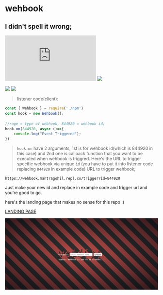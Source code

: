 # wehbook
## I didn't spell it wrong;

![](https://img.shields.io/github/size/Mantra27/wehbook/src/npm/npm.js)
![](https://img.shields.io/github/license/mantra27/wehbook)

![](https://img.shields.io/npm/v/wehbook)
![](https://img.shields.io/github/commit-activity/y/Mantra27/wehbook)
>listener code(client):

```javascript
const { Wehbook } = require('./npm')
const hook = new Wehbook();

//rage = type of webhook, 844920 = wehbook id;
hook.on(844920, async ()=>{
    console.log("Event Triggered");
})
```

>``hook.on`` have 2 arguments, 1st is for wehbook id(which is 844920 in this case) and 2nd one is callback function that you want to be executed when wehbook is triggred.
Here's the URL to trigger specific webhook via unique ``id`` (you have to put it into listener code replacing ``844920`` in example code)
URL to trigger wehbook;
```
https://wehbook.mantragohil.repl.co/trigger?id=844920
```
Just make your new id and replace in example code and trigger url and you're good to go.

here's the landing page that makes no sense for this repo :)

[LANDING PAGE](https://wehbook.mantragohil.repl.co/)

![Pre](https://github.com/Mantra27/wehbook/blob/main/.assets/.img/Screenshot%202021-12-10%20at%2011.53.42%20PM.png?raw=true)
